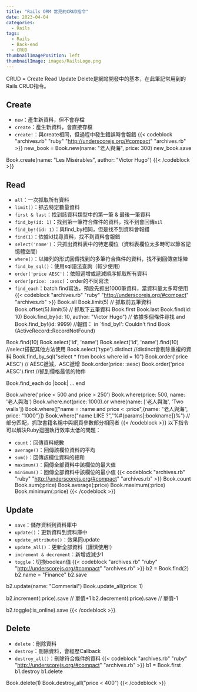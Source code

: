```yaml
---
title: "Rails ORM 常見的CRUD指令"
date: 2023-04-04
categories:
  - Rails
tags:
  - Rails
  - Back-end
  - CRUD
thumbnailImagePosition: left
thumbnailImage: images/RailsLogo.png
---
```

CRUD = Create Read Update Delete是網站開發中的基本，在此筆記常用到的Rails CRUD指令。
<!--more-->

<!-- {{< toc >}} -->

## Create
- `new`：產生新資料，但不會存檔
- `create`：產生新資料，會直接存檔
- `create!`：與create相同，但過程中發生錯誤時會報錯
{{< codeblock "archives.rb" "ruby" "http://underscorejs.org/#compact" "archives.rb" >}}
new_book = Book.new(name: "老人與海", price: 300)
new_book.save

Book.create(name: "Les Misérables", author: "Victor Hugo")
{{< /codeblock >}}

## Read
- `all`：一次抓取所有資料
- `limit()`：抓去特定數量資料
- `first & last`：找到該資料類型中的第一筆 & 最後一筆資料
- `find_by(id: 1)`：找到第一筆符合條件的資料，找不到會回傳`nil`
- `find_by!(id: 1)`：與find_by相同，但是找不到資料會報錯
- `find(1)`：依據id找尋資料，找不到資料會報錯
- `select('name')`：只抓出資料表中的特定欄位（資料表欄位太多時可以節省記憶體空間）
- `where()`：以陣列的形式回傳找到的多筆符合條件的資料，找不到回傳空矩陣
- `find_by_sql()`：使用sql語法查詢（較少使用）
- `order('price AESC')`：依照遞增或遞減順序抓取所有資料
- `order(price: :aesc)`：order的不同寫法
- `find_each`：batch find寫法，預設先抓出1000筆資料，當資料量太多時使用
{{< codeblock "archives.rb" "ruby" "http://underscorejs.org/#compact" "archives.rb" >}}
Book.all
Book.limit(5) // 抓取前五筆資料
Book.offset(5).limit(5) // 抓取下五筆資料
Book.first
Book.last
Book.find(id: 10)
Book.find_by(id: 10, author: "Victor Hugo") // 依據多個條件尋找 and
Book.find_by!(id: 9999) //報錯： in `find_by!': Couldn't find Book (ActiveRecord::RecordNotFound)

Book.find(10)
Book.select('id', 'name')
Book.select('id', 'name').find(10) //select搭配其他方法使用
Book.select('type').distinct //distinct會剔除重複的資料
Book.find_by_sql("select * from books where id = 10")
Book.order('price AESC') // AESC遞減，ASC遞增
Book.order(price: :aesc)
Book.order('price AESC').first //抓到價格最低的物件

Book.find_each do |book|
  ...
end

Book.where('price < 500 and price > 250')
Book.where(price: 500, name: '老人與海')
Book.where.not(price: 1000).or where(name: ['老人與海', 'Two walls'])
Book.where(["name = :name and price < :price",{name: "老人與海", price: "1000"}])
Book.where("name LIKE ?","%#{params[:bookname]}%") //部分匹配，抓取書籍名稱中與網頁參數部分相同者 
{{< /codeblock >}}
以下指令可以解決Ruby迴圈執行效率太低的問題：
- `count`：回傳資料總數
- `average()`：回傳該欄位資料的平均
- `sum()`：回傳該欄位資料的總和
- `maximum()`：回傳全部資料中該欄位的最大值
- `minimum()`：回傳全部資料中該欄位的最小值
{{< codeblock "archives.rb" "ruby" "http://underscorejs.org/#compact" "archives.rb" >}}
Book.count
Book.sum(:price)
Book.average(:price)
Book.maximum(:price)
Book.minimum(:price)
{{< /codeblock >}}

## Update
- `save`：儲存資料到資料庫中
- `update()`：更新資料到資料庫中
- `update_attribute()`：效果同update
- `update_all()`：更新全部資料（謹慎使用!）
- `increment & decrement`：新增或減少1
- `toggle`：切換boolean值
{{< codeblock "archives.rb" "ruby" "http://underscorejs.org/#compact" "archives.rb" >}}
b2 = Book.find(2)
b2.name = "Finance"
b2.save

b2.update(name: "Commerial")
Book.update_all(price: 1)

b2.increment(:price).save // 單價+1
b2.decrement(:price).save // 單價-1

b2.toggle(:is_online).save 
{{< /codeblock >}}

## Delete
- `delete`：刪除資料
- `destroy`：刪除資料，會經歷Callback
- `destroy_all()`：刪除符合條件的資料
{{< codeblock "archives.rb" "ruby" "http://underscorejs.org/#compact" "archives.rb" >}}
b1 = Book.first
b1.destroy
b1.delete

Book.delete(1)
Book.destroy_all("price < 400")
{{< /codeblock >}}
